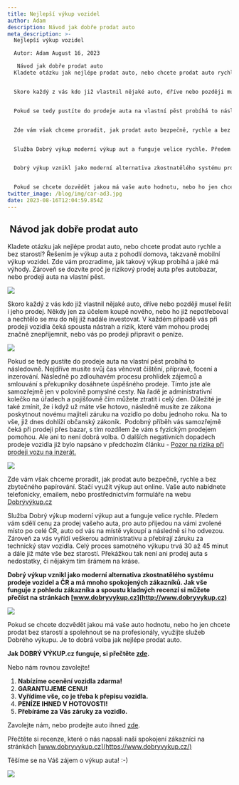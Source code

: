 ```yaml
---
title: Nejlepší výkup vozidel
author: Adam
description: Návod jak dobře prodat auto
meta_description: >-
  Nejlepší výkup vozidel

  Autor: Adam August 16, 2023

   Návod jak dobře prodat auto
  Kladete otázku jak nejlépe prodat auto, nebo chcete prodat auto rychle a bez starostí? Řešením je výkup auta z pohodlí domova, takzvaně mobilní výkup vozidel. Zde vám prozradíme, jak takový výkup probíhá a jaké má výhody. Zároveň se dozvíte proč je rizikový prodej auta přes autobazar, nebo prodeji auta na vlastní pěst.


  Skoro každý z vás kdo již vlastnil nějaké auto, dříve nebo později musel řešit i jeho prodej. Někdy jen za účelem koupě nového, nebo ho již nepotřeboval a nechtělo se mu do něj již nadále investovat. V každém případě vás při prodeji vozidla čeká spousta nástrah a rizik, které vám mohou prodej značně znepříjemnit, nebo vás po prodeji připravit o peníze.


  Pokud se tedy pustíte do prodeje auta na vlastní pěst probíhá to následovně. Nejdříve musíte svůj čas věnovat čištění, přípravě, focení a inzerování. Následně po zdlouhavém procesu prohlídek zájemců a smlouvání s překupníky dosáhnete úspěšného prodeje. Tímto jste ale samozřejmě jen v polovině pomyslné cesty. Na řadě je administrativní kolečko na úřadech a pojišťovně čím můžete ztratit i celý den. Důležité je také zmínit, že i když už máte vše hotovo, následně musíte ze zákona poskytnout novému majiteli záruku na vozidlo po dobu jednoho roku. Na to vše, již dnes dohlíží občanský zákoník.  Podobný příběh vás samozřejmě čeká při prodeji přes bazar, s tím rozdílem že vám s fyzickým prodejem pomohou. Ale ani to není dobrá volba. O dalších negativních dopadech prodeje vozidla již bylo napsáno v předchozím článku - Pozor na rizika při prodeji vozu na inzerát.


  Zde vám však chceme proradit, jak prodat auto bezpečně, rychle a bez zbytečného papírování. Stačí využít výkup aut online. Vaše auto nabídnete telefonicky, emailem, nebo prostřednictvím formuláře na webu Dobrývýkup.cz


  Služba Dobrý výkup moderní výkup aut a funguje velice rychle. Předem vám sdělí cenu za prodej vašeho auta, pro auto přijedou na vámi zvolené místo po celé ČR, auto od vás na místě vykoupí a následně si ho odvezou. Zároveň za vás vyřídí veškerou administrativu a přebírají záruku za technický stav vozidla. Celý proces samotného výkupu trvá 30 až 45 minut a dále již máte vše bez starostí. Překážkou tak není ani prodej auta s nedostatky, či nějakým tím šrámem na kráse.


  Dobrý výkup vznikl jako moderní alternativa zkostnatělého systému prodeje vozidel a ČR a má mnoho spokojených zákazníků. Jak vše funguje z pohledu zákazníka a spoustu kladných recenzí si můžete přečíst na stránkách www.dobryvykup.cz


  Pokud se chcete dozvědět jakou má vaše auto hodnotu, nebo ho jen chcete prodat bez starostí a spolehnout se na profesionály, využijte služeb Dobrého výkupu. Je to dobrá volba jak nejlépe prodat auto.
twitter_image: /blog/img/car-ad3.jpg
date: 2023-08-16T12:04:59.854Z
---
```





##  **Návod jak dobře prodat auto**

Kladete otázku jak nejlépe prodat auto, nebo chcete prodat auto rychle a bez starostí? Řešením je výkup auta z pohodlí domova, takzvaně mobilní výkup vozidel. Zde vám prozradíme, jak takový výkup probíhá a jaké má výhody. Zároveň se dozvíte proč je rizikový prodej auta přes autobazar, nebo prodeji auta na vlastní pěst.

![](/blog/img/info-icon.png)

Skoro každý z vás kdo již vlastnil nějaké auto, dříve nebo později musel řešit i jeho prodej. Někdy jen za účelem koupě nového, nebo ho již nepotřeboval a nechtělo se mu do něj již nadále investovat. V každém případě vás při prodeji vozidla čeká spousta nástrah a rizik, které vám mohou prodej značně znepříjemnit, nebo vás po prodeji připravit o peníze.

![](/blog/img/car-finance-4516072_1920.jpg)

Pokud se tedy pustíte do prodeje auta na vlastní pěst probíhá to následovně. Nejdříve musíte svůj čas věnovat čištění, přípravě, focení a inzerování. Následně po zdlouhavém procesu prohlídek zájemců a smlouvání s překupníky dosáhnete úspěšného prodeje. Tímto jste ale samozřejmě jen v polovině pomyslné cesty. Na řadě je administrativní kolečko na úřadech a pojišťovně čím můžete ztratit i celý den. Důležité je také zmínit, že i když už máte vše hotovo, následně musíte ze zákona poskytnout novému majiteli záruku na vozidlo po dobu jednoho roku. Na to vše, již dnes dohlíží občanský zákoník.  Podobný příběh vás samozřejmě čeká při prodeji přes bazar, s tím rozdílem že vám s fyzickým prodejem pomohou. Ale ani to není dobrá volba. O dalších negativních dopadech prodeje vozidla již bylo napsáno v předchozím článku - [Pozor na rizika při prodeji vozu na inzerát.](https://www.dobryvykup.cz/blog/2021/08/pozor-na-rizika-p%C5%99i-prodeji-vozu-na-inzer%C3%A1t)

![](/blog/img/tab.png)

Zde vám však chceme proradit, jak prodat auto bezpečně, rychle a bez zbytečného papírování. Stačí využít výkup aut online. Vaše auto nabídnete telefonicky, emailem, nebo prostřednictvím formuláře na webu [Dobrývýkup.cz](http://www.dobryvykup.cz)

Služba Dobrý výkup moderní výkup aut a funguje velice rychle. Předem vám sdělí cenu za prodej vašeho auta, pro auto přijedou na vámi zvolené místo po celé ČR, auto od vás na místě vykoupí a následně si ho odvezou. Zároveň za vás vyřídí veškerou administrativu a přebírají záruku za technický stav vozidla. Celý proces samotného výkupu trvá 30 až 45 minut a dále již máte vše bez starostí. Překážkou tak není ani prodej auta s nedostatky, či nějakým tím šrámem na kráse.

**Dobrý výkup vznikl jako moderní alternativa zkostnatělého systému prodeje vozidel a ČR a má mnoho spokojených zákazníků. Jak vše funguje z pohledu zákazníka a spoustu kladných recenzí si můžete přečíst na stránkách [www.dobryvykup.cz](http://www.dobryvykup.cz)**

![](/blog/img/obrázek1.jpg)

Pokud se chcete dozvědět jakou má vaše auto hodnotu, nebo ho jen chcete prodat bez starostí a spolehnout se na profesionály, využijte služeb Dobrého výkupu. Je to dobrá volba jak nejlépe prodat auto.

<!--StartFragment-->

**Jak DOBRÝ VÝKUP.cz funguje, si přečtěte [zde](https://www.dobryvykup.cz/blog/2021/06/mobiln%C3%AD-v%C3%BDkup-cesta-jak-nejl%C3%A9pe-prodat-auto).**

Nebo nám rovnou zavolejte!

1. **Nabízíme ocenění vozidla zdarma!**
2. **GARANTUJEME CENU!**
3. **Vyřídíme vše, co je třeba k přepisu vozidla.**
4. **PENÍZE IHNED V HOTOVOSTI!**
5. **Přebíráme za Vás záruky za vozidlo.**

Zavolejte nám, nebo prodejte auto ihned [zde](https://www.dobryvykup.cz/#bottom).

Přečtěte si recenze, které o nás napsali naši spokojení zákazníci na stránkách [www.dobryvykup.cz](https://www.dobryvykup.cz/)

Těšíme se na Váš zájem o výkup auta! :-)

![](https://www.dobryvykup.cz/blog/img/car-ad3.jpg)

<!--EndFragment-->